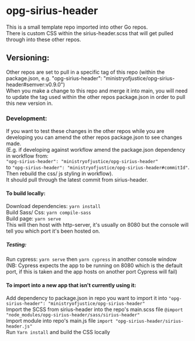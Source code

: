 # opg-sirius-header
This is a small template repo imported into other Go repos. <br>
There is custom CSS within the sirius-header.scss that will get pulled through into these other repos. <br>

## Versioning:
Other repos are set to pull in a specific tag of this repo (within the package.json, e.g. "opg-sirius-header": "ministryofjustice/opg-sirius-header#semver:v0.9.0") <br>
When you make a change to this repo and merge it into main, you will need to update the tag used within the other repos package.json in order to pull this new version in.

### Development:
If you want to test these changes in the other repos while you are developing you can amend the other repos package.json to see changes made. <br>
(E.g. if developing against workflow amend the package.json dependency in workflow from: <br> `"opg-sirius-header": "ministryofjustice/opg-sirius-header"` <br>
to `"opg-sirius-header": "ministryofjustice/opg-sirius-header#commitId"`. <br> 
Then rebuild the css/ js styling in workflow). <br> It should pull through the latest commit from sirius-header.

#### To build locally:
Download dependencies: `yarn install` <br>
Build Sass/ Css: `yarn compile-sass` <br>
Build page: `yarn serve` <br> 
This will then host with http-server, it's usually on 8080 but the console will tell you which port it's been hosted on.

##### Testing:
Run cypress: `yarn serve` then `yarn cypress` in another console window <br>
(NB: Cypress expects the app to be running on 8080 which is the default port, 
if this is taken and the app hosts on another port Cypress will fail)

#### To import into a new app that isn't currently using it:
Add dependency to package.json in repo you want to import it into `"opg-sirius-header": "ministryofjustice/opg-sirius-header"` <br>
Import the SCSS from sirius-header into the repo's main.scss file `@import "node_modules/opg-sirius-header/sass/sirius-header"` <br>
Import module into repo's main.js file `import "opg-sirius-header/sirius-header.js"` <br>
Run `Yarn install` and build the CSS locally
